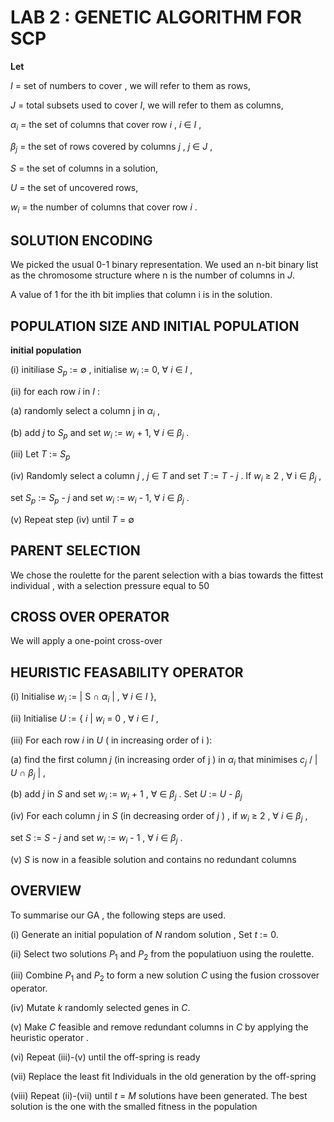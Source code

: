 #  LAB 2 : GENETIC ALGORITHM FOR SCP 


**Let**

$I$ =  set of numbers to cover , we will refer to them as rows, 

$J$ =  total subsets used to cover $I$, we will refer to them as columns, 

$\alpha_i$ = the set of  columns that cover row $i$ , $i$  $\in$  $I$ , 

$\beta_j$ = the set of rows covered by columns $j$ , $j$ $\in$ $J$ ,  

$S$ = the set of columns in a solution, 

$U$ = the set of uncovered rows, 

$w_i$ = the number of columns that cover row $i$ . 

## SOLUTION ENCODING 

We picked the usual 0-1 binary representation. We used an n-bit binary list as the chromosome structure where n is the number of columns in $J$.

A value of 1 for the ith bit implies that column i is in the solution.


## POPULATION SIZE AND  INITIAL POPULATION 

**initial population**

(i) initiliase $S_p$ := $\emptyset$ , initialise $w_i$ := 0, $\forall$ $i$ $\in$ $I$ ,

(ii)  for each row $i$ in $I$ : 
        
   (a) randomly select a column j in $\alpha_i$ , 
        
   (b) add $j$ to $S_p$ and set $w_i$ := $w_i$ + 1, $\forall$ $i$ $\in$ $\beta_j$ . 

(iii) Let $T$ := $S_p$ 

(iv) Randomly select a column $j$ , $j$  $\in$ $T$ and set $T$ := $T$ - $j$ .  If $w_i$ $\geq$ 2 , $\forall$ i $\in$ $\beta_j$ ,

set $S_p$ := $S_p$ - $j$ and set $w_i$ := $w_i$ - 1, $\forall$ $i$ $\in$ $\beta_j$ .

(v) Repeat step (iv) until $T$ = $\emptyset$


## PARENT SELECTION

We chose the roulette for the parent selection with a bias towards the fittest individual , with a selection pressure equal to 50 



## CROSS OVER OPERATOR 

We will apply a one-point cross-over

## HEURISTIC FEASABILITY OPERATOR 

(i) Initialise $w_i$ := | S $\cap$ $\alpha_i$ | , $\forall$ $i$ $\in$ $I$ },

(ii) Initialise $U$ := { $i$ | $w_i$ = 0 , $\forall$ $i$ $\in$ $I$ , 

(iii) For each row $i$ in $U$ ( in increasing order of i ):
        
   (a) find the first column $j$ (in increasing order of j ) in $\alpha_i$ that minimises $c_j$ / | $U$ $\cap$ $\beta_j$ | , 
   
   (b) add $j$ in $S$ and set $w_i$ := $w_i$ + 1 , $\forall$ $\in$ $\beta_j$ . Set $U$ := $U$ - $\beta_j$
   
(iv) For each column $j$ in $S$ (in decreasing order of $j$ ) , if $w_i$ $\geq$ 2 , $\forall$ $i$ $\in$ $\beta_j$ ,

set $S$ := $S$ - $j$ and set $w_i$ := $w_i$ - 1 , $\forall$ $i$ $\in$ $\beta_j$ .

(v) $S$ is now in a feasible solution and contains no redundant columns 


## OVERVIEW

To summarise our GA , the following steps are used.

(i) Generate an initial population of $N$ random solution , Set $t$ := 0.

(ii) Select two solutions $P_1$ and $P_2$ from the populatiuon using the roulette.

(iii) Combine $P_1$ and $P_2$  to form a new solution $C$ using the fusion crossover operator. 

(iv) Mutate $k$ randomly selected genes in $C$. 

(v) Make $C$ feasible and remove redundant columns in $C$ by applying the heuristic operator .

(vi) Repeat (iii)-(v) until the off-spring is ready 

(vii) Replace the least fit Individuals in the old generation by the off-spring

(viii)  Repeat (ii)-(vii) until $t$ = $M$ solutions have been generated. The best solution is the one with the smalled fitness in the population

